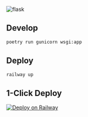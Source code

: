 
![flask](https://github.com/user-attachments/assets/37d759a6-71fe-475f-ac79-fd6f48e26b2b)

## Develop

```bash
poetry run gunicorn wsgi:app
```

## Deploy

```bash
railway up
```

## 1-Click Deploy

[![Deploy on Railway](https://railway.app/button.svg)](https://railway.app/template/Die4Zz?referralCode=CODE)
